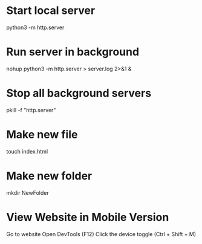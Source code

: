 # Start local server
python3 -m http.server

# Run server in background
nohup python3 -m http.server > server.log 2>&1 &

# Stop all background servers
pkill -f "http.server"

# Make new file
touch index.html

# Make new folder
mkdir NewFolder

# View Website in Mobile Version
Go to website
Open DevTools (F12)
Click the device toggle (Ctrl + Shift + M)
